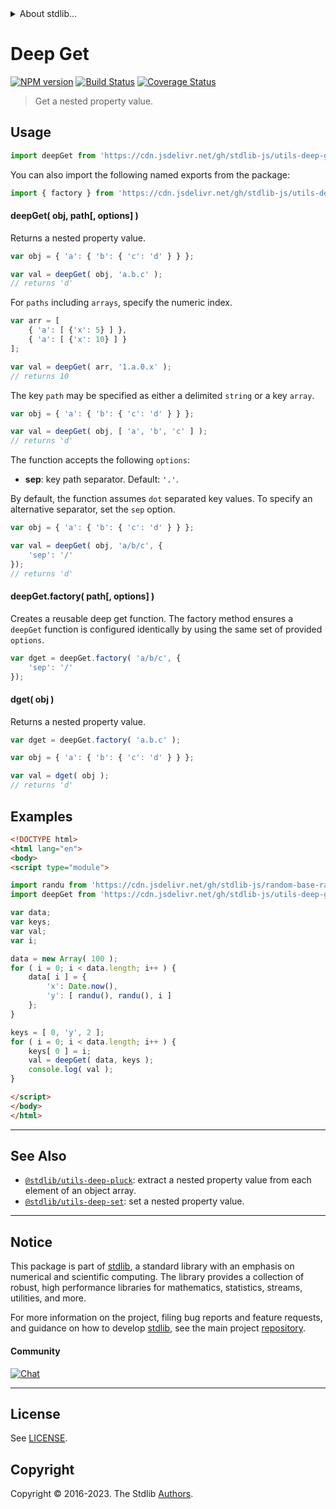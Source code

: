<!--

@license Apache-2.0

Copyright (c) 2018 The Stdlib Authors.

Licensed under the Apache License, Version 2.0 (the "License");
you may not use this file except in compliance with the License.
You may obtain a copy of the License at

   http://www.apache.org/licenses/LICENSE-2.0

Unless required by applicable law or agreed to in writing, software
distributed under the License is distributed on an "AS IS" BASIS,
WITHOUT WARRANTIES OR CONDITIONS OF ANY KIND, either express or implied.
See the License for the specific language governing permissions and
limitations under the License.

-->


<details>
  <summary>
    About stdlib...
  </summary>
  <p>We believe in a future in which the web is a preferred environment for numerical computation. To help realize this future, we've built stdlib. stdlib is a standard library, with an emphasis on numerical and scientific computation, written in JavaScript (and C) for execution in browsers and in Node.js.</p>
  <p>The library is fully decomposable, being architected in such a way that you can swap out and mix and match APIs and functionality to cater to your exact preferences and use cases.</p>
  <p>When you use stdlib, you can be absolutely certain that you are using the most thorough, rigorous, well-written, studied, documented, tested, measured, and high-quality code out there.</p>
  <p>To join us in bringing numerical computing to the web, get started by checking us out on <a href="https://github.com/stdlib-js/stdlib">GitHub</a>, and please consider <a href="https://opencollective.com/stdlib">financially supporting stdlib</a>. We greatly appreciate your continued support!</p>
</details>

# Deep Get

[![NPM version][npm-image]][npm-url] [![Build Status][test-image]][test-url] [![Coverage Status][coverage-image]][coverage-url] <!-- [![dependencies][dependencies-image]][dependencies-url] -->

> Get a nested property value.



<section class="usage">

## Usage

```javascript
import deepGet from 'https://cdn.jsdelivr.net/gh/stdlib-js/utils-deep-get@v0.1.0-esm/index.mjs';
```

You can also import the following named exports from the package:

```javascript
import { factory } from 'https://cdn.jsdelivr.net/gh/stdlib-js/utils-deep-get@v0.1.0-esm/index.mjs';
```

#### deepGet( obj, path\[, options] )

Returns a nested property value.

<!-- eslint-disable object-curly-newline, object-curly-spacing -->

```javascript
var obj = { 'a': { 'b': { 'c': 'd' } } };

var val = deepGet( obj, 'a.b.c' );
// returns 'd'
```

For `paths` including `arrays`, specify the numeric index.

<!-- eslint-disable object-curly-newline, object-curly-spacing -->

```javascript
var arr = [
    { 'a': [ {'x': 5} ] },
    { 'a': [ {'x': 10} ] }
];

var val = deepGet( arr, '1.a.0.x' );
// returns 10
```

The key `path` may be specified as either a delimited `string` or a key `array`.

<!-- eslint-disable object-curly-newline, object-curly-spacing -->

```javascript
var obj = { 'a': { 'b': { 'c': 'd' } } };

var val = deepGet( obj, [ 'a', 'b', 'c' ] );
// returns 'd'
```

The function accepts the following `options`:

-   **sep**: key path separator. Default: `'.'`.

By default, the function assumes `dot` separated key values. To specify an alternative separator, set the `sep` option.

<!-- eslint-disable object-curly-newline, object-curly-spacing -->

```javascript
var obj = { 'a': { 'b': { 'c': 'd' } } };

var val = deepGet( obj, 'a/b/c', {
    'sep': '/'
});
// returns 'd'
```

#### deepGet.factory( path\[, options] )

Creates a reusable deep get function. The factory method ensures a `deepGet` function is configured identically by using the same set of provided `options`.

```javascript
var dget = deepGet.factory( 'a/b/c', {
    'sep': '/'
});
```

#### dget( obj )

Returns a nested property value.

<!-- eslint-disable object-curly-newline, object-curly-spacing -->

```javascript
var dget = deepGet.factory( 'a.b.c' );

var obj = { 'a': { 'b': { 'c': 'd' } } };

var val = dget( obj );
// returns 'd'
```

</section>

<!-- /.usage -->

<section class="examples">

## Examples

<!-- eslint no-undef: "error" -->

```html
<!DOCTYPE html>
<html lang="en">
<body>
<script type="module">

import randu from 'https://cdn.jsdelivr.net/gh/stdlib-js/random-base-randu@esm/index.mjs';
import deepGet from 'https://cdn.jsdelivr.net/gh/stdlib-js/utils-deep-get@v0.1.0-esm/index.mjs';

var data;
var keys;
var val;
var i;

data = new Array( 100 );
for ( i = 0; i < data.length; i++ ) {
    data[ i ] = {
        'x': Date.now(),
        'y': [ randu(), randu(), i ]
    };
}

keys = [ 0, 'y', 2 ];
for ( i = 0; i < data.length; i++ ) {
    keys[ 0 ] = i;
    val = deepGet( data, keys );
    console.log( val );
}

</script>
</body>
</html>
```

</section>

<!-- /.examples -->

<!-- Section for related `stdlib` packages. Do not manually edit this section, as it is automatically populated. -->

<section class="related">

* * *

## See Also

-   <span class="package-name">[`@stdlib/utils-deep-pluck`][@stdlib/utils/deep-pluck]</span><span class="delimiter">: </span><span class="description">extract a nested property value from each element of an object array.</span>
-   <span class="package-name">[`@stdlib/utils-deep-set`][@stdlib/utils/deep-set]</span><span class="delimiter">: </span><span class="description">set a nested property value.</span>

</section>

<!-- /.related -->

<!-- Section for all links. Make sure to keep an empty line after the `section` element and another before the `/section` close. -->


<section class="main-repo" >

* * *

## Notice

This package is part of [stdlib][stdlib], a standard library with an emphasis on numerical and scientific computing. The library provides a collection of robust, high performance libraries for mathematics, statistics, streams, utilities, and more.

For more information on the project, filing bug reports and feature requests, and guidance on how to develop [stdlib][stdlib], see the main project [repository][stdlib].

#### Community

[![Chat][chat-image]][chat-url]

---

## License

See [LICENSE][stdlib-license].


## Copyright

Copyright &copy; 2016-2023. The Stdlib [Authors][stdlib-authors].

</section>

<!-- /.stdlib -->

<!-- Section for all links. Make sure to keep an empty line after the `section` element and another before the `/section` close. -->

<section class="links">

[npm-image]: http://img.shields.io/npm/v/@stdlib/utils-deep-get.svg
[npm-url]: https://npmjs.org/package/@stdlib/utils-deep-get

[test-image]: https://github.com/stdlib-js/utils-deep-get/actions/workflows/test.yml/badge.svg?branch=v0.1.0
[test-url]: https://github.com/stdlib-js/utils-deep-get/actions/workflows/test.yml?query=branch:v0.1.0

[coverage-image]: https://img.shields.io/codecov/c/github/stdlib-js/utils-deep-get/main.svg
[coverage-url]: https://codecov.io/github/stdlib-js/utils-deep-get?branch=main

<!--

[dependencies-image]: https://img.shields.io/david/stdlib-js/utils-deep-get.svg
[dependencies-url]: https://david-dm.org/stdlib-js/utils-deep-get/main

-->

[chat-image]: https://img.shields.io/gitter/room/stdlib-js/stdlib.svg
[chat-url]: https://app.gitter.im/#/room/#stdlib-js_stdlib:gitter.im

[stdlib]: https://github.com/stdlib-js/stdlib

[stdlib-authors]: https://github.com/stdlib-js/stdlib/graphs/contributors

[umd]: https://github.com/umdjs/umd
[es-module]: https://developer.mozilla.org/en-US/docs/Web/JavaScript/Guide/Modules

[deno-url]: https://github.com/stdlib-js/utils-deep-get/tree/deno
[umd-url]: https://github.com/stdlib-js/utils-deep-get/tree/umd
[esm-url]: https://github.com/stdlib-js/utils-deep-get/tree/esm
[branches-url]: https://github.com/stdlib-js/utils-deep-get/blob/main/branches.md

[stdlib-license]: https://raw.githubusercontent.com/stdlib-js/utils-deep-get/main/LICENSE

<!-- <related-links> -->

[@stdlib/utils/deep-pluck]: https://github.com/stdlib-js/utils-deep-pluck/tree/esm

[@stdlib/utils/deep-set]: https://github.com/stdlib-js/utils-deep-set/tree/esm

<!-- </related-links> -->

</section>

<!-- /.links -->
